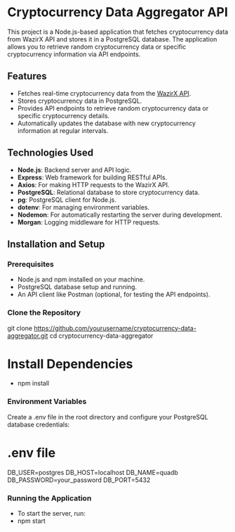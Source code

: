 # Cryptocurrency Data Aggregator API

This project is a Node.js-based application that fetches cryptocurrency data from WazirX API and stores it in a PostgreSQL database. The application allows you to retrieve random cryptocurrency data or specific cryptocurrency information via API endpoints.

## Features

- Fetches real-time cryptocurrency data from the [WazirX API](https://api.wazirx.com/api/v2/tickers).
- Stores cryptocurrency data in PostgreSQL.
- Provides API endpoints to retrieve random cryptocurrency data or specific cryptocurrency details.
- Automatically updates the database with new cryptocurrency information at regular intervals.
  
## Technologies Used

- **Node.js**: Backend server and API logic.
- **Express**: Web framework for building RESTful APIs.
- **Axios**: For making HTTP requests to the WazirX API.
- **PostgreSQL**: Relational database to store cryptocurrency data.
- **pg**: PostgreSQL client for Node.js.
- **dotenv**: For managing environment variables.
- **Nodemon**: For automatically restarting the server during development.
- **Morgan**: Logging middleware for HTTP requests.

## Installation and Setup

### Prerequisites

- Node.js and npm installed on your machine.
- PostgreSQL database setup and running.
- An API client like Postman (optional, for testing the API endpoints).

### Clone the Repository
git clone https://github.com/yourusername/cryptocurrency-data-aggregator.git
cd cryptocurrency-data-aggregator
# Install Dependencies
- npm install
### Environment Variables
Create a .env file in the root directory and configure your PostgreSQL database credentials:
# .env file

DB_USER=postgres
DB_HOST=localhost
DB_NAME=quadb
DB_PASSWORD=your_password
DB_PORT=5432

### Running the Application
- To start the server, run:
- npm start
